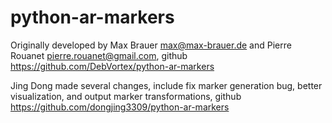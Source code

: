python-ar-markers
=================

Originally developed by Max Brauer <max@max-brauer.de> and Pierre Rouanet <pierre.rouanet@gmail.com>, github https://github.com/DebVortex/python-ar-markers

Jing Dong made several changes, include fix marker generation bug, better visualization, and output marker transformations, github https://github.com/dongjing3309/python-ar-markers

